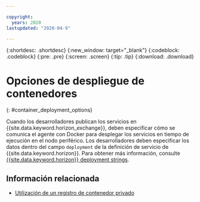 ```yaml
---

copyright:
  years: 2020
lastupdated: "2020-04-9"

---
```


{:shortdesc: .shortdesc}
{:new_window: target="_blank"}
{:codeblock: .codeblock}
{:pre: .pre}
{:screen: .screen}
{:tip: .tip}
{:download: .download}

# Opciones de despliegue de contenedores
{: #container_deployment_options}

Cuando los desarrolladores publican los servicios en {{site.data.keyword.horizon_exchange}}, deben especificar cómo se comunica el agente con Docker para desplegar los servicios en tiempo de ejecución en el nodo periférico. Los desarrolladores deben especificar los datos dentro del campo `deployment` de la definición de servicio de {{site.data.keyword.horizon}}. Para obtener más información, consulte [{{site.data.keyword.horizon}} deployment strings](https://github.com/open-horizon/anax/blob/master/docs/deployment_string.md).

## Información relacionada

* [Utilización de un registro de contenedor privado](container_registry.md)
